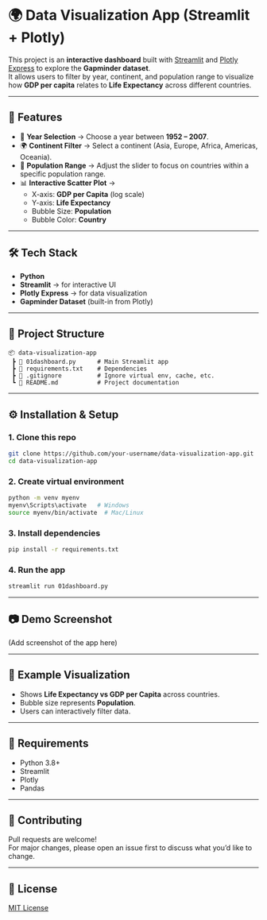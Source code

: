 # 🌍 Data Visualization App (Streamlit + Plotly)

This project is an **interactive dashboard** built with [Streamlit](https://streamlit.io/) and [Plotly Express](https://plotly.com/python/plotly-express/) to explore the **Gapminder dataset**.  
It allows users to filter by year, continent, and population range to visualize how **GDP per capita** relates to **Life Expectancy** across different countries.

---

## 🚀 Features
- 📅 **Year Selection** → Choose a year between **1952 – 2007**.  
- 🌍 **Continent Filter** → Select a continent (Asia, Europe, Africa, Americas, Oceania).  
- 👥 **Population Range** → Adjust the slider to focus on countries within a specific population range.  
- 📊 **Interactive Scatter Plot** →  
  - X-axis: **GDP per Capita** (log scale)  
  - Y-axis: **Life Expectancy**  
  - Bubble Size: **Population**  
  - Bubble Color: **Country**  

---

## 🛠️ Tech Stack
- **Python**
- **Streamlit** → for interactive UI  
- **Plotly Express** → for data visualization  
- **Gapminder Dataset** (built-in from Plotly)

---

## 📂 Project Structure
```
📦 data-visualization-app
 ┣ 📜 01dashboard.py      # Main Streamlit app
 ┣ 📜 requirements.txt    # Dependencies
 ┣ 📜 .gitignore          # Ignore virtual env, cache, etc.
 ┗ 📜 README.md           # Project documentation
```

---

## ⚙️ Installation & Setup

### 1. Clone this repo
```bash
git clone https://github.com/your-username/data-visualization-app.git
cd data-visualization-app
```

### 2. Create virtual environment
```bash
python -m venv myenv
myenv\Scripts\activate   # Windows
source myenv/bin/activate  # Mac/Linux
```

### 3. Install dependencies
```bash
pip install -r requirements.txt
```

### 4. Run the app
```bash
streamlit run 01dashboard.py
```

---

## 📷 Demo Screenshot
(Add screenshot of the app here)

---

## 🎯 Example Visualization
- Shows **Life Expectancy vs GDP per Capita** across countries.
- Bubble size represents **Population**.
- Users can interactively filter data.

---

## 📌 Requirements
- Python 3.8+
- Streamlit
- Plotly
- Pandas

---

## 🙌 Contributing
Pull requests are welcome!  
For major changes, please open an issue first to discuss what you’d like to change.

---

## 📜 License
[MIT License](LICENSE)
